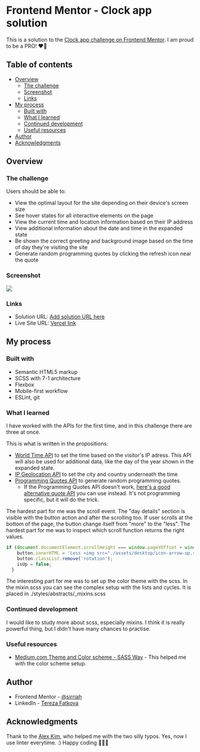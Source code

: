 # Frontend Mentor - Clock app solution

This is a solution to the [Clock app challenge on Frontend Mentor](https://www.frontendmentor.io/challenges/clock-app-LMFaxFwrM). I am proud to be a PRO!  ❤️‍🔥

## Table of contents

- [Overview](#overview)
  - [The challenge](#the-challenge)
  - [Screenshot](#screenshot)
  - [Links](#links)
- [My process](#my-process)
  - [Built with](#built-with)
  - [What I learned](#what-i-learned)
  - [Continued development](#continued-development)
  - [Useful resources](#useful-resources)
- [Author](#author)
- [Acknowledgments](#acknowledgments)

## Overview

### The challenge

Users should be able to:

- View the optimal layout for the site depending on their device's screen size
- See hover states for all interactive elements on the page
- View the current time and location information based on their IP address
- View additional information about the date and time in the expanded state
- Be shown the correct greeting and background image based on the time of day they're visiting the site
- Generate random programming quotes by clicking the refresh icon near the quote

### Screenshot

![](./screenshot.jpg)


### Links

- Solution URL: [Add solution URL here](https://your-solution-url.com)
- Live Site URL: [Vercel link](https://fm-clock-app-blond.vercel.app/)

## My process

### Built with

- Semantic HTML5 markup
- SCSS with 7-1 architecture
- Flexbox
- Mobile-first workflow
- ESLint, git


### What I learned

I have worked with the APIs for the first time, and in this challenge there are three at once. 

This is what is written in the propositions:

- [World Time API](http://worldtimeapi.org/) to set the time based on the visitor's IP adress. This API will also be used for additional data, like the day of the year shown in the expanded state.
- [IP Geolocation API](https://freegeoip.app/) to set the city and country underneath the time
- [Programming Quotes API](https://programming-quotes-api.herokuapp.com/) to generate random programming quotes.
    - If the Programming Quotes API doesn't work, [here's a good alternative quote API](https://github.com/lukePeavey/quotable) you can use instead. It's not programming specific, but it will do the trick.

The hardest part for me was the scroll event. The "day details" section is visible with the button action and after the scrolling too. If user scrolls at the bottom of the page, the button change itself from "more" to the "less". The hardest part for me was to inspect which scroll function returns the right values.

```js
if (document.documentElement.scrollHeight === window.pageYOffset + window.innerHeight) {
    button.innerHTML = 'Less <img src="./assets/desktop/icon-arrow-up.svg" alt="" />';
    button.classList.remove('rotation');
    isUp = false;
  }
```

The interesting part for me was to set up the color theme with the scss. In the mixin.scss you can see the complex setup with the lists and cycles.
It is placed in ./styles/abstracts/_mixins.scss


### Continued development

I would like to study more about scss, especially mixins. I think it is really powerful thing, but I didn't have many chances to practise.


### Useful resources

- [Medium.com Theme and Color scheme - SASS Way](https://medium.com/@sanuthadathil/theme-and-color-scheme-sass-way-a62d68614ef3) - This helped me with the color scheme setup.


## Author

- Frontend Mentor - [@sirriah](https://www.frontendmentor.io/profile/sirriah)
- LinkedIn - [Tereza Fatkova](https://www.linkedin.com/in/tereza-dvorakova-beroun/)


## Acknowledgments

Thank to the [Alex Kim](https://www.frontendmentor.io/profile/Alex-K1m), who helped me with the two silly typos. Yes, now I use linter everytime. :)
Happy coding 👋👩‍🦰


